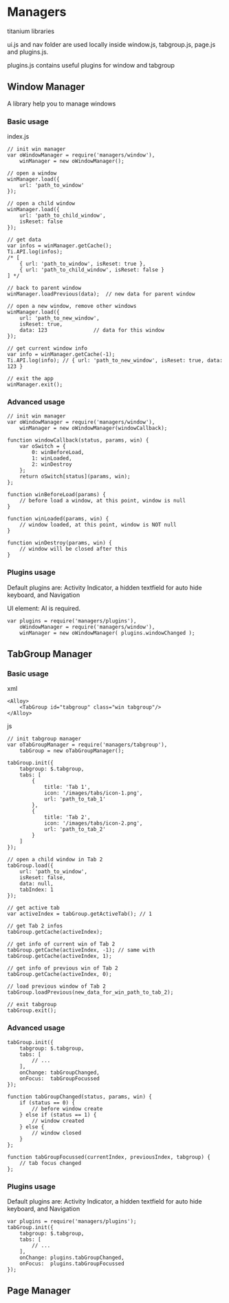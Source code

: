 Managers
====

titanium libraries

ui.js and nav folder are used locally inside window.js, tabgroup.js, page.js and plugins.js. 

plugins.js contains useful plugins for window and tabgroup


## Window Manager

A library help you to manage windows

### Basic usage

index.js

	// init win manager
	var oWindowManager = require('managers/window'),
		winManager = new oWindowManager();

	// open a window
	winManager.load({
		url: 'path_to_window'
	});	

	// open a child window
	winManager.load({
		url: 'path_to_child_window',
		isReset: false
	});	

	// get data
	var infos = winManager.getCache();
	Ti.API.log(infos);
	/* [
		{ url: 'path_to_window', isReset: true },
		{ url: 'path_to_child_window', isReset: false }
	] */

	// back to parent window
	winManager.loadPrevious(data);	// new data for parent window

	// open a new window, remove other windows
	winManager.load({
		url: 'path_to_new_window',
		isReset: true,
		data: 123 				// data for this window
	});	

	// get current window info
	var info = winManager.getCache(-1);
	Ti.API.log(info); // { url: 'path_to_new_window', isReset: true, data: 123 }

	// exit the app
	winManager.exit();


### Advanced usage

	// init win manager
	var oWindowManager = require('managers/window'),
		winManager = new oWindowManager(windowCallback);	

	function windowCallback(status, params, win) {
		var oSwitch = {
			0: winBeforeLoad,
			1: winLoaded,
			2: winDestroy
		};
		return oSwitch[status](params, win);
	};

	function winBeforeLoad(params) {
		// before load a window, at this point, window is null
	}

	function winLoaded(params, win) {
		// window loaded, at this point, window is NOT null
	}

	function winDestroy(params, win) {
		// window will be closed after this 
	}	

### Plugins usage

Default plugins are: Activity Indicator, a hidden textfield for auto hide keyboard, and Navigation

UI element: AI is required.

	var plugins = require('managers/plugins'),
		oWindowManager = require('managers/window'),
		winManager = new oWindowManager( plugins.windowChanged );

## TabGroup Manager

### Basic usage

xml

	<Alloy>
		<TabGroup id="tabgroup" class="win tabgroup"/>
	</Alloy>

js 

	// init tabgroup manager
	var oTabGroupManager = require('managers/tabgroup'),
		tabGroup = new oTabGroupManager();
	
	tabGroup.init({
		tabgroup: $.tabgroup,
		tabs: [
			{
				title: 'Tab 1',
				icon: '/images/tabs/icon-1.png',
				url: 'path_to_tab_1'
			},
			{
				title: 'Tab 2',
				icon: '/images/tabs/icon-2.png',
				url: 'path_to_tab_2'
			}
		]
	});

	// open a child window in Tab 2
	tabGroup.load({
		url: 'path_to_window',
		isReset: false,
		data: null,
		tabIndex: 1
	});

	// get active tab
	var activeIndex = tabGroup.getActiveTab(); // 1

	// get Tab 2 infos
	tabGroup.getCache(activeIndex); 

	// get info of current win of Tab 2 
	tabGroup.getCache(activeIndex, -1); // same with tabGroup.getCache(activeIndex, 1);

	// get info of previous win of Tab 2 
	tabGroup.getCache(activeIndex, 0); 

	// load previous window of Tab 2
	tabGroup.loadPrevious(new_data_for_win_path_to_tab_2);

	// exit tabgroup
	tabGroup.exit();

### Advanced usage

	tabGroup.init({
		tabgroup: $.tabgroup,
		tabs: [
			// ...
		],
		onChange: tabGroupChanged,
		onFocus:  tabGroupFocussed
	});

	function tabGroupChanged(status, params, win) {
		if (status == 0) {
			// before window create
		} else if (status == 1) {
			// window created
		} else {
			// window closed
		}
	};

	function tabGroupFocussed(currentIndex, previousIndex, tabgroup) {
		// tab focus changed
	};

### Plugins usage

Default plugins are: Activity Indicator, a hidden textfield for auto hide keyboard, and Navigation

	var plugins = require('managers/plugins');
	tabGroup.init({
		tabgroup: $.tabgroup,
		tabs: [
			// ...
		],
		onChange: plugins.tabGroupChanged,
		onFocus:  plugins.tabGroupFocussed
	});

## Page Manager
